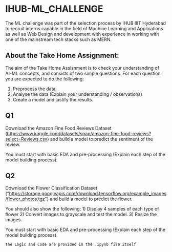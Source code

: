 # IHUB-ML_CHALLENGE

The ML challenge was part of the selection process by IHUB IIIT Hyderabad to recruit interns capable in the field of Machine Learning
and Applications as well as Web Design and development with experience in working with one of the mainstream tech stacks such as MERN.

## About the Take Home Assignment:
The aim of the Take Home Assisnment is to check your understanding of AI-ML concepts, and consists of two simple questions. 
For each question you are expected to do the following:
1) Preprocess the data.
2) Analyse the data (Explain your understanding / observations)
3) Create a model and justify the results.

## Q1
Download the Amazon Fine Food Reviews Dataset (https://www.kaggle.com/datasets/snap/amazon-fine-food-reviews?select=Reviews.csv) and build a model to predict the sentiment of the review.

You must start with basic EDA and pre-processing (Explain each step of the model building process).

## Q2
Download the Flower Classification Dataset ("https://storage.googleapis.com/download.tensorflow.org/example_images/flower_photos.tgz") and build a model to predict the flower.

You should also show the following: 1) Display 4 samples of each type of flower 2) Convert images to grayscale and test the model. 3) Resize the images.

You must start with basic EDA and pre-processing (Explain each step of the model building process).


` the Logic and Code are provided in the .ipynb file itself  `
